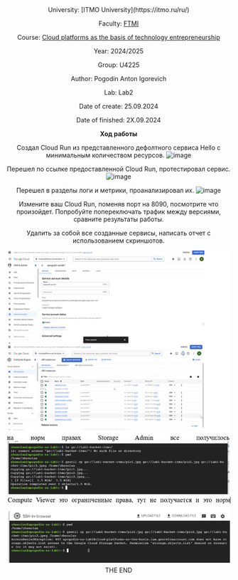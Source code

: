 <div align="center">
University: [ITMO University](https://itmo.ru/ru/)

Faculty: [FTMI](https://ftmi.itmo.ru/)

Course: [Cloud platforms as the basis of technology entrepreneurship](https://itmo-ict-faculty.github.io/cloud-platforms-as-the-basis-of-technology-entrepreneurship/) 

Year: 2024/2025

Group: U4225

Author: Pogodin Anton Igorevich

Lab: Lab2

Date of create: 25.09.2024

Date of finished: 2Х.09.2024


**Ход работы**

Создал Cloud Run из представленного дефолтного сервиса Hello с минимальным количеством ресурсов.
![image](https://github.com/user-attachments/assets/b7adb69a-1a76-40fa-8663-724e2e8e6f84)


Перешел по ссылке предоставленной Cloud Run, протестировал сервис.
![image](https://github.com/user-attachments/assets/dcda5f6f-3dd1-4a61-bd84-577c5af047b7)


Перешел в разделы логи и метрики, проанализировал их.
![image](https://github.com/user-attachments/assets/3da70541-62e8-441e-bebb-5e35a4602ce3)


Измените ваш Cloud Run, поменяв порт на 8090, посмотрите что произойдет. Попробуйте попереключать трафик между версиями, сравните результаты работы.

Удалить за собой все созданные сервисы, написать отчет с использованием скриншотов.

![my-pic1./pic1.jpg](/lab1/pic1.png)
THE END
</div>
